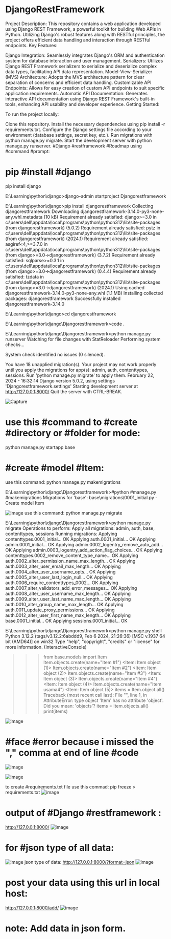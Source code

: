 # DjangoRestFramework
Project Description:  This repository contains a web application developed using Django REST Framework, a powerful toolkit for building Web APIs in Python. Utilizing Django's robust features along with RESTful principles, the project offers efficient data handling and interaction through RESTful endpoints.
Key Features:

Django Integration: Seamlessly integrates Django's ORM and authentication system for database interaction and user management.
Serializers: Utilizes Django REST Framework serializers to serialize and deserialize complex data types, facilitating API data representation.
Model-View-Serializer (MVS) Architecture: Adopts the MVS architecture pattern for clear separation of concerns and efficient data handling.
Customizable API Endpoints: Allows for easy creation of custom API endpoints to suit specific application requirements.
Automatic API Documentation: Generates interactive API documentation using Django REST Framework's built-in tools, enhancing API usability and developer experience.
Getting Started:

To run the project locally:

Clone this repository.
Install the necessary dependencies using pip install -r requirements.txt.
Configure the Django settings file according to your environment (database settings, secret key, etc.).
Run migrations with python manage.py migrate.
Start the development server with python manage.py runserver.
#Django #restframework #Roadmap using #command #prompt:

# pip #install #django
pip install django


E:\Learning\python\django>django-admin startproject Djangorestframework

E:\Learning\python\django>pip install djangorestframework
Collecting djangorestframework
  Downloading djangorestframework-3.14.0-py3-none-any.whl.metadata (10 kB)
Requirement already satisfied: django>=3.0 in c:\users\dell\appdata\local\programs\python\python312\lib\site-packages (from djangorestframework) (5.0.2)
Requirement already satisfied: pytz in c:\users\dell\appdata\local\programs\python\python312\lib\site-packages (from djangorestframework) (2024.1)
Requirement already satisfied: asgiref<4,>=3.7.0 in c:\users\dell\appdata\local\programs\python\python312\lib\site-packages (from django>=3.0->djangorestframework) (3.7.2)
Requirement already satisfied: sqlparse>=0.3.1 in c:\users\dell\appdata\local\programs\python\python312\lib\site-packages (from django>=3.0->djangorestframework) (0.4.4)
Requirement already satisfied: tzdata in c:\users\dell\appdata\local\programs\python\python312\lib\site-packages (from django>=3.0->djangorestframework) (2024.1)
Using cached djangorestframework-3.14.0-py3-none-any.whl (1.1 MB)
Installing collected packages: djangorestframework
Successfully installed djangorestframework-3.14.0

E:\Learning\python\django>cd djangorestframework

E:\Learning\python\django\Djangorestframework>code .

E:\Learning\python\django\Djangorestframework>python manage.py runserver
Watching for file changes with StatReloader
Performing system checks...

System check identified no issues (0 silenced).

You have 18 unapplied migration(s). Your project may not work properly until you apply the migrations for app(s): admin, auth, contenttypes, sessions.
Run 'python manage.py migrate' to apply them.
February 22, 2024 - 16:32:14
Django version 5.0.2, using settings 'Djangorestframework.settings'
Starting development server at http://127.0.0.1:8000/
Quit the server with CTRL-BREAK.

![Capture](https://github.com/usamasansi/DjangoRestFramework/assets/97821444/5b6bba31-0c40-40a9-a5ed-e266824470ee)
# use this #command to #create #directory or #folder for mode:
python manage.py startapp base
# #create #model #Item:
use this command:
python manage.py makemigrations

E:\Learning\python\django\Djangorestframework>#python #manage.py #makemigrations
Migrations for 'base':
  base\migrations\0001_initial.py
    - Create model Item


![image](https://github.com/usamasansi/DjangoRestFramework/assets/97821444/7fb7152a-da94-47d5-a5a9-5eeee69d39e8)
use this command:
python manage.py migrate

E:\Learning\python\django\Djangorestframework>python manage.py migrate
Operations to perform:
  Apply all migrations: admin, auth, base, contenttypes, sessions
Running migrations:
  Applying contenttypes.0001_initial... OK
  Applying auth.0001_initial... OK
  Applying admin.0001_initial... OK
  Applying admin.0002_logentry_remove_auto_add... OK
  Applying admin.0003_logentry_add_action_flag_choices... OK
  Applying contenttypes.0002_remove_content_type_name... OK
  Applying auth.0002_alter_permission_name_max_length... OK
  Applying auth.0003_alter_user_email_max_length... OK
  Applying auth.0004_alter_user_username_opts... OK
  Applying auth.0005_alter_user_last_login_null... OK
  Applying auth.0006_require_contenttypes_0002... OK
  Applying auth.0007_alter_validators_add_error_messages... OK
  Applying auth.0008_alter_user_username_max_length... OK
  Applying auth.0009_alter_user_last_name_max_length... OK
  Applying auth.0010_alter_group_name_max_length... OK
  Applying auth.0011_update_proxy_permissions... OK
  Applying auth.0012_alter_user_first_name_max_length... OK
  Applying base.0001_initial... OK
  Applying sessions.0001_initial... OK


E:\Learning\python\django\Djangorestframework>python manage.py shell
Python 3.12.2 (tags/v3.12.2:6abddd9, Feb  6 2024, 21:26:36) [MSC v.1937 64 bit (AMD64)] on win32
Type "help", "copyright", "credits" or "license" for more information.
(InteractiveConsole)
>>> from base.models import Item
>>> Item.objects.create(name="Item #1")
<Item: Item object (1)>
>>> Item.objects.create(name="Item #2")
<Item: Item object (2)>
>>> Item.objects.create(name="Item #3")
<Item: Item object (3)>
>>> Item.objects.create(name="Item #4")
<Item: Item object (4)>
>>> Item.objects.create(name="Item usama4")
<Item: Item object (5)>
>>> items = Item.object.all()
Traceback (most recent call last):
  File "<console>", line 1, in <module>
AttributeError: type object 'Item' has no attribute 'object'. Did you mean: 'objects'?
>>> items = Item.objects.all()
>>> print(items)

![image](https://github.com/usamasansi/DjangoRestFramework/assets/97821444/951e2e17-8d4c-4415-8a6c-3a2a97203ca4)

# #face #error because i missed the "," comma at end of line #code

![image](https://github.com/usamasansi/DjangoRestFramework/assets/97821444/6194719f-a2c1-482c-b1d0-0d85804be8af)


![image](https://github.com/usamasansi/DjangoRestFramework/assets/97821444/f166ba91-6fd3-4a8a-92f8-ed3803d175bc)

to create #requirements.txt file use this commad:
pip freeze > requirements.txt
![image](https://github.com/usamasansi/DjangoRestFramework/assets/97821444/84ee28b4-a314-465e-8449-f31b418062c4)

# output of #Django #restframework :
http://127.0.0.1:8000/
![image](https://github.com/usamasansi/DjangoRestFramework/assets/97821444/599fd71c-6642-4dd7-90e7-6b16a9abfed3)

# for #json type of all data:
![image](https://github.com/usamasansi/DjangoRestFramework/assets/97821444/6c041285-b75e-4aad-834a-b21ace110271)
json type of data:
http://127.0.0.1:8000/?format=json
![image](https://github.com/usamasansi/DjangoRestFramework/assets/97821444/6afbc935-e300-44ce-a64f-d110630496a6)

# post your data using this url in local host:
http://127.0.0.1:8000/add/
![image](https://github.com/usamasansi/DjangoRestFramework/assets/97821444/98c4a3d1-5366-4bc6-94bc-01d8f0a1cdd7)
# note: Add data in json form.


